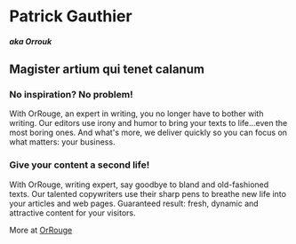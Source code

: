 <!---
- 👋 Hi, I’m @Orrouk
- 👀 I’m interested in connecting OpenAI and DNN.
- 🌱 I’m currently learning, yes, and I'll never stop... **https://or-rouge.com**
- 💞️ I’m looking to collaborate with agile ppl.


Orrouk/Orrouk is a ✨ special ✨ repository because its `README.md` (this file) appears on your GitHub profile.
You can click the Preview link to take a look at your changes.
--->

<h1>Patrick Gauthier</h1>
<h5>aka Orrouk</h5>
<h2>Magister artium qui tenet calanum</h2>

<h3>No inspiration? No problem!</h3>
<p>With OrRouge, an expert in writing, you no longer have to bother with writing. Our editors use irony and humor to bring your texts to life...even the most boring ones. And what's more, we deliver quickly so you can focus on what matters: your business.</p>
<h3>Give your content a second life!</h3>
<p>With OrRouge, writing expert, say goodbye to bland and old-fashioned texts. Our talented copywriters use their sharp pens to breathe new life into your articles and web pages. Guaranteed result: fresh, dynamic and attractive content for your visitors.</p>

  <p> </p>
More at <a href="https://or-rouge.com/Mythologie/Biofiction">OrRouge</a>


